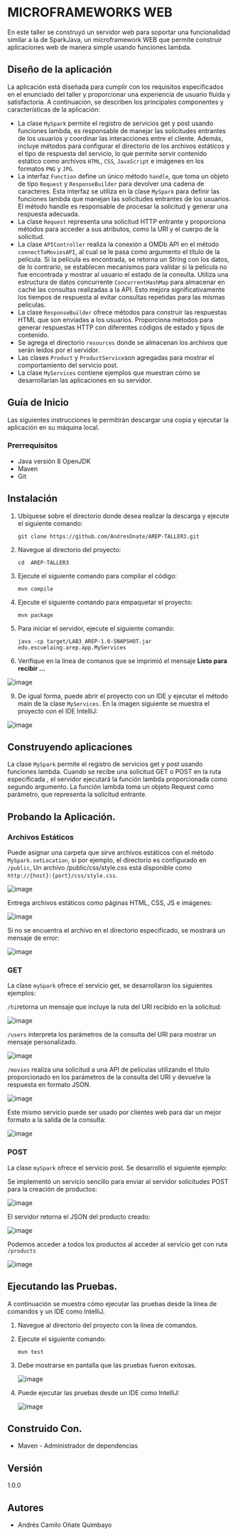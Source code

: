 # MICROFRAMEWORKS WEB

En este taller se construyó un servidor web para soportar una funcionalidad similar a la de SparkJava, un microframework WEB que permite construir aplicaciones web de manera simple usando funciones lambda.

## Diseño de la aplicación

La aplicación está diseñada para cumplir con los requisitos especificados en el enunciado del taller y proporcionar una experiencia de usuario fluida y satisfactoria. A continuación, se describen los principales componentes y características de la aplicación:

- La clase `MySpark` permite el registro de servicios get y post usando funciones lambda, es responsable de manejar las solicitudes entrantes de los usuarios y coordinar las interacciones entre el cliente. Además, incluye métodos para configurar el directorio de los archivos estáticos y el tipo de respuesta del servicio, lo que permite servir contenido estático como archivos `HTML`, `CSS`, `JavaScript` e imágenes en los formatos `PNG` y `JPG`.
- La interfaz `Function` define un único método `handle`, que toma un objeto de tipo `Request` y `ResponseBuilder` para devolver una cadena de caracteres. Esta interfaz se utiliza en la clase `MySpark` para definir las funciones lambda que manejan las solicitudes entrantes de los usuarios. El método handle es responsable de procesar la solicitud y generar una respuesta adecuada.
- La clase `Request` representa una solicitud HTTP entrante y proporciona métodos para acceder a sus atributos, como la URI y el cuerpo de la solicitud. 
- La clase `APIController` realiza la conexión a OMDb API en el método `connectToMoviesAPI`, al cual se le pasa como argumento el título de la película. Si la película es encontrada, se retorna un String con los datos, de lo contrario, se establecen mecanismos para validar si la película no fue encontrada y mostrar al usuario el estado de la consulta. Utiliza una estructura de datos concurrente `ConcurrentHashMap` para almacenar en caché las consultas realizadas a la API. Esto mejora significativamente los tiempos de respuesta al evitar consultas repetidas para las mismas películas. 
- La clase `ResponseBuilder` ofrece métodos para construir las respuestas HTML que son enviadas a los usuarios. Proporciona métodos para generar respuestas HTTP con diferentes códigos de estado y tipos de contenido.
- Se agrega el directorio `resources` donde se almacenan los archivos que serán leídos por el servidor.
- Las clases `Product` y `ProductService`son agregadas para mostrar el comportamiento del servicio post.
- La clase `MyServices` contiene ejemplos que muestran cómo se desarrollarían las aplicaciones en su servidor.

## Guía de Inicio

Las siguientes instrucciones le permitirán descargar una copia y ejecutar la aplicación en su máquina local.

### Prerrequisitos

- Java versión 8 OpenJDK
- Maven
- Git

## Instalación 

1. Ubíquese sobre el directorio donde desea realizar la descarga y ejecute el siguiente comando:
   
     ``` git clone https://github.com/AndresOnate/AREP-TALLER3.git ```

2. Navegue al directorio del proyecto:
   
      ``` cd  AREP-TALLER3 ```

3. Ejecute el siguiente comando para compilar el código:

      ``` mvn compile ```

5.  Ejecute el siguiente comando para empaquetar el proyecto:
   
      ``` mvn package ``` 

6. Para iniciar el servidor, ejecute el siguiente comando:

    ``` java -cp target/LAB3_AREP-1.0-SNAPSHOT.jar edu.escuelaing.arep.app.MyServices ```

7. Verifique en la linea de comanos que se imprimió el mensaje **Listo para recibir ...**
   
![image](https://github.com/AndresOnate/AREP-TALLER3/assets/63562181/1060d327-357b-4a9f-8055-60a98065be70)


9. De igual forma, puede abrir el proyecto con un IDE y ejecutar el método main de la clase `MyServices`. En la imagen siguiente se muestra el proyecto con el IDE IntelliJ:

![image](https://github.com/AndresOnate/AREP-TALLER3/assets/63562181/97f4d62b-d5e9-41aa-9b86-0eb87f01ce01)


## Construyendo aplicaciones

La clase `MySpark` permite el registro de servicios get y post usando funciones lambda. Cuando se recibe una solicitud GET o POST en la ruta especificada , el servidor ejecutará la función lambda proporcionada como segundo argumento. La función lambda toma un objeto Request como parámetro, que representa la solicitud entrante.





## Probando la Aplicación.  

### Archivos Estáticos

Puede asignar una carpeta  que sirve archivos estáticos con el método `MySpark.setLocation`, si por ejemplo, el directorio es configurado en `/public`, Un archivo /public/css/style.css está disponible como `http://{host}:{port}/css/style.css`.

![image](https://github.com/AndresOnate/AREP-TALLER3/assets/63562181/8462a39b-ce0f-4065-80aa-344bb6c03664)

Entrega archivos estáticos como páginas HTML, CSS, JS e imágenes:

![image](https://github.com/AndresOnate/AREP-TALLER3/assets/63562181/cee5f6a9-9f3f-4675-a475-0046efcf4c99)

Si no se encuentra el archivo en el directorio especificado, se mostrará un mensaje de error:

![image](https://github.com/AndresOnate/AREP-TALLER3/assets/63562181/cd653c10-ded2-4c5d-8d8c-6c2b7b2af4a0)


### GET

La clase `mySpark` ofrece el servicio get, se desarrollaron los siguientes ejemplos:

`/hi`retorna un mensaje que incluye la ruta del URI recibido en la solicitud:

![image](https://github.com/AndresOnate/AREP-TALLER3/assets/63562181/a751ecff-e540-40b4-9fa7-fe0ea877e2f0)

`/users` interpreta los parámetros de la consulta del URI para mostrar un mensaje personalizado.

![image](https://github.com/AndresOnate/AREP-TALLER3/assets/63562181/ec3df66f-5fe8-4912-95b6-cad027643909)

`/movies` realiza una solicitud a una API de películas utilizando el título proporcionado en los parámetros de la consulta del URI y devuelve la respuesta en formato JSON.

![image](https://github.com/AndresOnate/AREP-TALLER3/assets/63562181/2f20b64b-a200-4c41-89a9-1d253abbeb48)

Este mismo servicio puede ser usado por clientes web para dar un mejor formato a la salida de la consulta:

![image](https://github.com/AndresOnate/AREP-TALLER3/assets/63562181/7f6c0f71-4ef5-4b40-9187-f8f66c70a7cd)

### POST

La clase `mySpark` ofrece el servicio post. Se desarrolló el siguiente ejemplo:

Se implementó un servicio sencillo para enviar al servidor solicitudes POST para la creación de productos:

![image](https://github.com/AndresOnate/AREP-TALLER3/assets/63562181/9ab564be-a570-4e01-b5e1-fe929bb34edc)

El servidor retorna el JSON del producto creado:

![image](https://github.com/AndresOnate/AREP-TALLER3/assets/63562181/ab48e395-bd5b-4d37-8a7f-0c514f837090)

Podemos acceder a todos los productos al acceder al servicio get con ruta `/products`

![image](https://github.com/AndresOnate/AREP-TALLER3/assets/63562181/733adf12-e5fb-467d-9fc5-5f3dfaed6dc9)


## Ejecutando las Pruebas.  

A continuación se muestra cómo ejecutar las pruebas desde la línea de comandos y un IDE como IntelliJ.

1. Navegue al directorio del proyecto con la línea de comandos.
2. Ejecute el siguiente comando:
   
   ``` mvn test ```
3. Debe mostrarse en pantalla que las pruebas fueron exitosas.

   ![image](https://github.com/AndresOnate/AREP-TALLER2/assets/63562181/a14eef59-15ba-4f74-a8ea-c0749929d6d0)


4. Puede ejecutar las pruebas desde un IDE como IntelliJ:

   ![image](https://github.com/AndresOnate/AREP-TALLER2/assets/63562181/ea3026d1-8d5f-47cf-a576-8fd0cb495d58)


## Construido Con. 

- Maven - Administrador de dependencias

## Versión

1.0.0

## Autores

- Andrés Camilo Oñate Quimbayo

